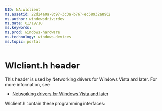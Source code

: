 ```yaml
---
UID: NA:wlclient
ms.assetid: 22d24a0a-8c97-3c3a-b767-ec58932a8962
ms.author: windowsdriverdev
ms.date: 01/19/18
ms.keywords: 
ms.prod: windows-hardware
ms.technology: windows-devices
ms.topic: portal
---
```


# Wlclient.h header



This header is used by Networking drivers for Windows Vista and later. For more information, see
- [Networking drivers for Windows Vista and later](../_netvista/index.md)

Wlclient.h contain these programming interfaces:

